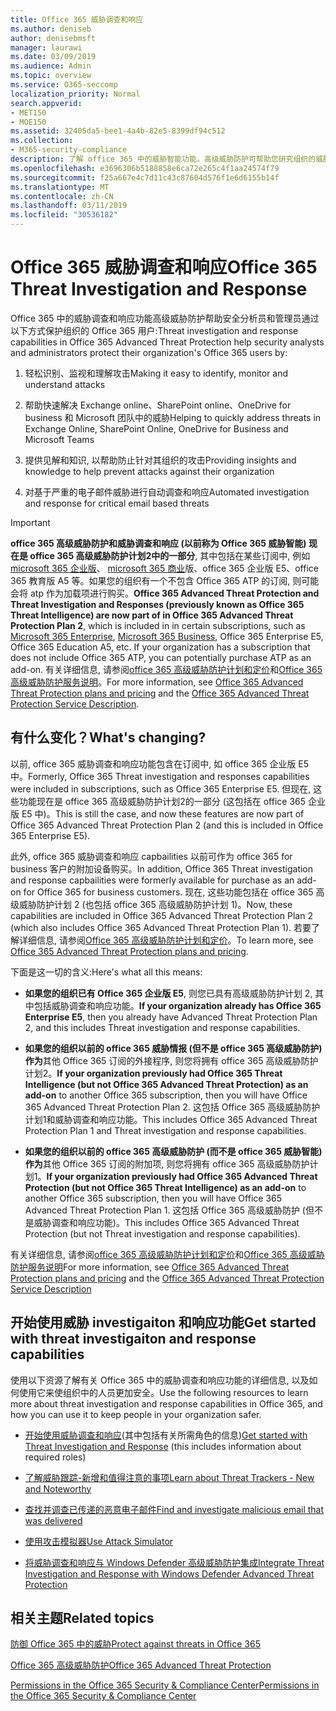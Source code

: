 ```yaml
---
title: Office 365 威胁调查和响应
ms.author: deniseb
author: denisebmsft
manager: laurawi
ms.date: 03/09/2019
ms.audience: Admin
ms.topic: overview
ms.service: O365-seccomp
localization_priority: Normal
search.appverid:
- MET150
- MOE150
ms.assetid: 32405da5-bee1-4a4b-82e5-8399df94c512
ms.collection:
- M365-security-compliance
description: 了解 office 365 中的威胁智能功能。高级威胁防护可帮助您研究组织的威胁、响应恶意软件、网络钓鱼和 Office 365 已代表您检测到的其他攻击, 并搜索威胁指示器.
ms.openlocfilehash: e3696306b5188858e6ca72e265c4f1aa24574f79
ms.sourcegitcommit: f25a667e4c7d11c43c87604d576f1e6d6155b14f
ms.translationtype: MT
ms.contentlocale: zh-CN
ms.lasthandoff: 03/11/2019
ms.locfileid: "30536182"
---
```

# <a name="office-365-threat-investigation-and-response"></a><span data-ttu-id="04b50-103">Office 365 威胁调查和响应</span><span class="sxs-lookup"><span data-stu-id="04b50-103">Office 365 Threat Investigation and Response</span></span>

<span data-ttu-id="04b50-104">Office 365 中的威胁调查和响应功能高级威胁防护帮助安全分析员和管理员通过以下方式保护组织的 Office 365 用户:</span><span class="sxs-lookup"><span data-stu-id="04b50-104">Threat investigation and response capabilities in Office 365 Advanced Threat Protection help security analysts and administrators protect their organization's Office 365 users by:</span></span>
  
1. <span data-ttu-id="04b50-105">轻松识别、监视和理解攻击</span><span class="sxs-lookup"><span data-stu-id="04b50-105">Making it easy to identify, monitor and understand attacks</span></span>
    
2. <span data-ttu-id="04b50-106">帮助快速解决 Exchange online、SharePoint online、OneDrive for business 和 Microsoft 团队中的威胁</span><span class="sxs-lookup"><span data-stu-id="04b50-106">Helping to quickly address threats in Exchange Online, SharePoint Online, OneDrive for Business and Microsoft Teams</span></span>
    
3. <span data-ttu-id="04b50-107">提供见解和知识, 以帮助防止针对其组织的攻击</span><span class="sxs-lookup"><span data-stu-id="04b50-107">Providing insights and knowledge to help prevent attacks against their organization</span></span>

4. <span data-ttu-id="04b50-108">对基于严重的电子邮件威胁进行自动调查和响应</span><span class="sxs-lookup"><span data-stu-id="04b50-108">Automated investigation and response for critical email based threats</span></span>
    
> [!IMPORTANT]
> <span data-ttu-id="04b50-109">**office 365 高级威胁防护和威胁调查和响应 (以前称为 Office 365 威胁智能) 现在是 office 365 高级威胁防护计划2中的一部分**, 其中包括在某些订阅中, 例如[microsoft 365 企业版](https://www.microsoft.com/microsoft-365/enterprise/home)、 [microsoft 365 商业](https://www.microsoft.com/microsoft-365/business)版、office 365 企业版 E5、office 365 教育版 A5 等。如果您的组织有一个不包含 Office 365 ATP 的订阅, 则可能会将 atp 作为加载项进行购买。</span><span class="sxs-lookup"><span data-stu-id="04b50-109">**Office 365 Advanced Threat Protection and Threat Investigation and Responses (previously known as Office 365 Threat Intelligence) are now part of in Office 365 Advanced Threat Protection Plan 2**, which is included in in certain subscriptions, such as [Microsoft 365 Enterprise](https://www.microsoft.com/microsoft-365/enterprise/home), [Microsoft 365 Business](https://www.microsoft.com/microsoft-365/business), Office 365 Enterprise E5, Office 365 Education A5, etc. If your organization has a subscription that does not include Office 365 ATP, you can potentially purchase ATP as an add-on.</span></span> <span data-ttu-id="04b50-110">有关详细信息, 请参阅[office 365 高级威胁防护计划和定价](https://products.office.com/exchange/advance-threat-protection)和[Office 365 高级威胁防护服务说明](https://docs.microsoft.com/office365/servicedescriptions/office-365-advanced-threat-protection-service-description#whats-new-in-office-365-advanced-threat-protection-atp)。</span><span class="sxs-lookup"><span data-stu-id="04b50-110">For more information, see [Office 365 Advanced Threat Protection plans and pricing](https://products.office.com/exchange/advance-threat-protection) and the [Office 365 Advanced Threat Protection Service Description](https://docs.microsoft.com/office365/servicedescriptions/office-365-advanced-threat-protection-service-description#whats-new-in-office-365-advanced-threat-protection-atp).</span></span> 
  
## <a name="whats-changing"></a><span data-ttu-id="04b50-111">有什么变化？</span><span class="sxs-lookup"><span data-stu-id="04b50-111">What's changing?</span></span>

<span data-ttu-id="04b50-112">以前, office 365 威胁调查和响应功能包含在订阅中, 如 office 365 企业版 E5 中。</span><span class="sxs-lookup"><span data-stu-id="04b50-112">Formerly, Office 365 Threat investigation and responses capabilities were included in subscriptions, such as Office 365 Enterprise E5.</span></span> <span data-ttu-id="04b50-113">但现在, 这些功能现在是 office 365 高级威胁防护计划2的一部分 (这包括在 office 365 企业版 E5 中)。</span><span class="sxs-lookup"><span data-stu-id="04b50-113">This is still the case, and now these features are now part of Office 365 Advanced Threat Protection Plan 2 (and this is included in Office 365 Enterprise E5).</span></span> 

<span data-ttu-id="04b50-114">此外, office 365 威胁调查和响应 capbailities 以前可作为 office 365 for business 客户的附加设备购买。</span><span class="sxs-lookup"><span data-stu-id="04b50-114">In addition, Office 365 Threat investigation and response capbailities were formerly available for purchase as an add-on for Office 365 for business customers.</span></span> <span data-ttu-id="04b50-115">现在, 这些功能包括在 office 365 高级威胁防护计划 2 (也包括 office 365 高级威胁防护计划 1)。</span><span class="sxs-lookup"><span data-stu-id="04b50-115">Now, these capabilities are included in Office 365 Advanced Threat Protection Plan 2 (which also includes Office 365 Advanced Threat Protection Plan 1).</span></span> <span data-ttu-id="04b50-116">若要了解详细信息, 请参阅[Office 365 高级威胁防护计划和定价](https://products.office.com/exchange/advance-threat-protection)。</span><span class="sxs-lookup"><span data-stu-id="04b50-116">To learn more, see [Office 365 Advanced Threat Protection plans and pricing](https://products.office.com/exchange/advance-threat-protection).</span></span>

<span data-ttu-id="04b50-117">下面是这一切的含义:</span><span class="sxs-lookup"><span data-stu-id="04b50-117">Here's what all this means:</span></span>

- <span data-ttu-id="04b50-118">**如果您的组织已有 Office 365 企业版 E5**, 则您已具有高级威胁防护计划 2, 其中包括威胁调查和响应功能。</span><span class="sxs-lookup"><span data-stu-id="04b50-118">**If your organization already has Office 365 Enterprise E5**, then you already have Advanced Threat Protection Plan 2, and this includes Threat investigation and response capabilities.</span></span>

- <span data-ttu-id="04b50-119">**如果您的组织以前的 office 365 威胁情报 (但不是 office 365 高级威胁防护) 作为**其他 Office 365 订阅的外接程序, 则您将拥有 office 365 高级威胁防护计划2。</span><span class="sxs-lookup"><span data-stu-id="04b50-119">**If your organization previously had Office 365 Threat Intelligence (but not Office 365 Advanced Threat Protection) as an add-on** to another Office 365 subscription, then you will have Office 365 Advanced Threat Protection Plan 2.</span></span> <span data-ttu-id="04b50-120">这包括 Office 365 高级威胁防护计划1和威胁调查和响应功能。</span><span class="sxs-lookup"><span data-stu-id="04b50-120">This includes Office 365 Advanced Threat Protection Plan 1 and Threat investigation and response capabilities.</span></span> 

- <span data-ttu-id="04b50-121">**如果您的组织以前的 office 365 高级威胁防护 (而不是 office 365 威胁智能) 作为**其他 Office 365 订阅的附加项, 则您将拥有 office 365 高级威胁防护计划1。</span><span class="sxs-lookup"><span data-stu-id="04b50-121">**If your organization previously had Office 365 Advanced Threat Protection (but not Office 365 Threat Intelligence) as an add-on** to another Office 365 subscription, then you will have Office 365 Advanced Threat Protection Plan 1.</span></span> <span data-ttu-id="04b50-122">这包括 Office 365 高级威胁防护 (但不是威胁调查和响应功能)。</span><span class="sxs-lookup"><span data-stu-id="04b50-122">This includes Office 365 Advanced Threat Protection (but not Threat investigation and response capabilities).</span></span>

<span data-ttu-id="04b50-123">有关详细信息, 请参阅[office 365 高级威胁防护计划和定价](https://products.office.com/exchange/advance-threat-protection)和[Office 365 高级威胁防护服务说明](https://docs.microsoft.com/office365/servicedescriptions/office-365-advanced-threat-protection-service-description#whats-new-in-office-365-advanced-threat-protection-atp)</span><span class="sxs-lookup"><span data-stu-id="04b50-123">For more information, see [Office 365 Advanced Threat Protection plans and pricing](https://products.office.com/exchange/advance-threat-protection) and the [Office 365 Advanced Threat Protection Service Description](https://docs.microsoft.com/office365/servicedescriptions/office-365-advanced-threat-protection-service-description#whats-new-in-office-365-advanced-threat-protection-atp)</span></span>

## <a name="get-started-with-threat-investigaiton-and-response-capabilities"></a><span data-ttu-id="04b50-124">开始使用威胁 investigaiton 和响应功能</span><span class="sxs-lookup"><span data-stu-id="04b50-124">Get started with threat investigaiton and response capabilities</span></span>

<span data-ttu-id="04b50-125">使用以下资源了解有关 Office 365 中的威胁调查和响应功能的详细信息, 以及如何使用它来使组织中的人员更加安全。</span><span class="sxs-lookup"><span data-stu-id="04b50-125">Use the following resources to learn more about threat investigation and response capabilities in Office 365, and how you can use it to keep people in your organization safer.</span></span>
  
- <span data-ttu-id="04b50-126">[开始使用威胁调查和响应](get-started-with-ti.md)(其中包括有关所需角色的信息)</span><span class="sxs-lookup"><span data-stu-id="04b50-126">[Get started with Threat Investigation and Response](get-started-with-ti.md) (this includes information about required roles)</span></span> 
    
- [<span data-ttu-id="04b50-127">了解威胁跟踪-新增和值得注意的事项</span><span class="sxs-lookup"><span data-stu-id="04b50-127">Learn about Threat Trackers - New and Noteworthy</span></span>](threat-trackers.md)
    
- [<span data-ttu-id="04b50-128">查找并调查已传递的恶意电子邮件</span><span class="sxs-lookup"><span data-stu-id="04b50-128">Find and investigate malicious email that was delivered</span></span>](investigate-malicious-email-that-was-delivered.md)
    
- [<span data-ttu-id="04b50-129">使用攻击模拟器</span><span class="sxs-lookup"><span data-stu-id="04b50-129">Use Attack Simulator</span></span>](attack-simulator.md)
    
- [<span data-ttu-id="04b50-130">将威胁调查和响应与 Windows Defender 高级威胁防护集成</span><span class="sxs-lookup"><span data-stu-id="04b50-130">Integrate Threat Investigation and Response with Windows Defender Advanced Threat Protection</span></span>](integrate-office-365-ti-with-wdatp.md)
    
## <a name="related-topics"></a><span data-ttu-id="04b50-131">相关主题</span><span class="sxs-lookup"><span data-stu-id="04b50-131">Related topics</span></span>

[<span data-ttu-id="04b50-132">防御 Office 365 中的威胁</span><span class="sxs-lookup"><span data-stu-id="04b50-132">Protect against threats in Office 365</span></span>](protect-against-threats.md)
  
[<span data-ttu-id="04b50-133">Office 365 高级威胁防护</span><span class="sxs-lookup"><span data-stu-id="04b50-133">Office 365 Advanced Threat Protection</span></span>](office-365-atp.md)
  
[<span data-ttu-id="04b50-134">Permissions in the Office 365 Security &amp; Compliance Center</span><span class="sxs-lookup"><span data-stu-id="04b50-134">Permissions in the Office 365 Security &amp; Compliance Center</span></span>](permissions-in-the-security-and-compliance-center.md)
 
